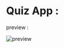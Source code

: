 # Quiz App :

preview : 

![preview](https://user-images.githubusercontent.com/57900722/142494795-a73ba0e4-b863-4199-b1aa-5a88b3a0a61b.gif)
